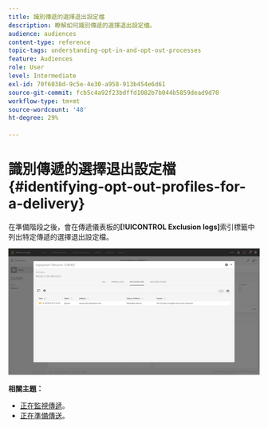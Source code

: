 ```yaml
---
title: 識別傳遞的選擇退出設定檔
description: 瞭解如何識別傳遞的選擇退出設定檔。
audience: audiences
content-type: reference
topic-tags: understanding-opt-in-and-opt-out-processes
feature: Audiences
role: User
level: Intermediate
exl-id: 70f6038d-9c5e-4e30-a958-913b454e6d61
source-git-commit: fcb5c4a92f23bdffd1082b7b044b5859dead9d70
workflow-type: tm+mt
source-wordcount: '48'
ht-degree: 29%

---
```


# 識別傳遞的選擇退出設定檔{#identifying-opt-out-profiles-for-a-delivery}

在準備階段之後，會在傳遞儀表板的&#x200B;**[!UICONTROL Exclusion logs]**&#x200B;索引標籤中列出特定傳遞的選擇退出設定檔。

![](assets/exclusion_blocklisting.png)

**相關主題：**

* [正在監視傳遞](../../sending/using/monitoring-a-delivery.md#exclusion-logs)。
* [正在準備傳送](../../sending/using/preparing-the-send.md)。
